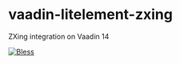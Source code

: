 # vaadin-litelement-zxing
ZXing integration on Vaadin 14

[![Bless](https://img.shields.io/badge/bless-Alpaca-brightgreen)](http://lunagao.github.io/BlessYourCodeTag/)
